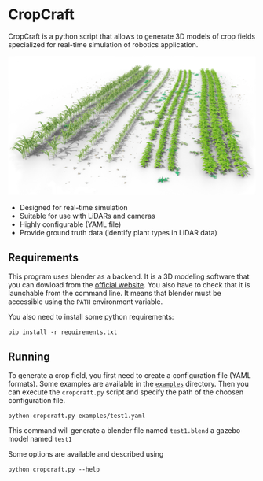 # CropCraft

CropCraft is a python script that allows to generate 3D models of crop fields specialized for
real-time simulation of robotics application.

![Example of field](doc/imgs/field_demo.png)

* Designed for real-time simulation
* Suitable for use with LiDARs and cameras
* Highly configurable (YAML file)
* Provide ground truth data (identify plant types in LiDAR data)


## Requirements

This program uses blender as a backend.
It is a 3D modeling software that you can dowload from the
[official website](https://www.blender.org/download/).
You also have to check that it is launchable from the command line.
It means that blender must be accessible using the `PATH` environment variable.

You also need to install some python requirements:
```
pip install -r requirements.txt
```

## Running

To generate a crop field, you first need to create a configuration file (YAML formats).
Some examples are available in the [`examples`](/examples) directory.
Then you can execute the `cropcraft.py` script and specify the path of the choosen configuration
file.
```
python cropcraft.py examples/test1.yaml
```
This command will generate a blender file named `test1.blend` a gazebo model named `test1`

Some options are available and described using
```
python cropcraft.py --help
```
